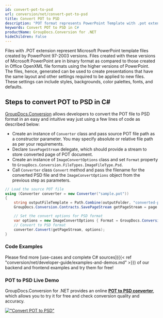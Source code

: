 ```yaml
---
id: convert-pot-to-psd
url: conversion/net/convert-pot-to-psd
title: Convert POT to PSD
description: "POT format represents PowerPoint Template with .pot extension. Learn how to convert POT to PSD file programmatically in C# language using GroupDocs.Conversion for .NET library."
keywords: Convert POT to PSD in C#
productName: GroupDocs.Conversion for .NET
hideChildren: False
---
```


Files with .POT extension represent Microsoft PowerPoint template files created by PowerPoint 97-2003 versions. Files created with these versions of Microsoft PowerPoint are in binary format as compared to those created in Office OpenXML file formats using the higher versions of PowerPoint. The files, hence, generated can be used to create presentations that have the same layout and other settings required to be applied to new files. These settings can include styles, backgrounds, color palettes, fonts, and defaults.

## Steps to convert POT to PSD in C#

[GroupDocs.Conversion](https://products.groupdocs.com/conversion/net) allows developers to convert the POT file to PSD format in an easy and intuitive way just using a few lines of code as described below:

* Create an instance of `Converter` class and pass source POT file path as a constructor parameter. You may specify absolute or relative file path as per your requirements. 
* Declare `SavePageStream` delegate, which should provide a stream to store converted page of POT document.
* Create an instance of `ImageConvertOptions` class and set `Format` property to `GroupDocs.Conversion.FileTypes.ImageFileType.Psd`.
* Call `Converter` class `Convert` method and pass the filename for the converted PSD file and the `ImageConvertOptions` object from the previous step as parameters.

```csharp
// Load the source POT file
using (Converter converter = new Converter("sample.pot"))
{
    string outputFileTemplate = Path.Combine(outputFolder, "converted-page-{0}.psd");
    GroupDocs.Conversion.Contracts.SavePageStream getPageStream = page => new FileStream(string.Format(outputFileTemplate, page), FileMode.Create);

    // Set the convert options for PSD format
    var options = new ImageConvertOptions { Format = GroupDocs.Conversion.FileTypes.ImageFileType.Psd };   
    // Convert to PSD format
    converter.Convert(getPageStream, options);
}
```

### Code Examples

Please find more [use-cases and complete C# sources]({{< ref "conversion/net/developer-guide/examples-and-demos.md" >}}) of our backend and frontend examples and try them for free!

### POT to PSD Live Demo

GroupDocs.Conversion for .NET provides an online [**POT to PSD converter**](https://products.groupdocs.app/conversion/pot-to-psd), which allows you to try it for free and check conversion quality and accuracy.

[!["Convert POT to PSD"](conversion/net/images/convert-to-psd/convert-pot-to-psd.png)](https://products.groupdocs.app/conversion/pot-to-psd)